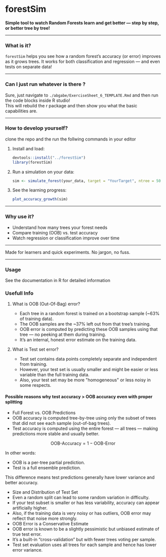 # forestSim

**Simple tool to watch Random Forests learn and get better — step by step, or better tree by tree!**

---

### What is it?

`forestSim` helps you see how a random forest’s accuracy (or error) improves as it grows trees. It works for both classification and regression — and even tests on separate data!

---

### Can I just run whatever is there ?

Sure, just navigate to `./abgabe/ExerciseSheet_6_TEMPLATE.Rmd` and then run the code blocks inside R studio!  
This will rebuild the r package and then show you what the basic capabilities are.


---

### How to develop yourself?

clone the repo and the run the follwing commands in your editor

1. Install and load:

    ```r
    devtools::install("../forestSim")
    library(forestSim)
    ```

2. Run a simulation on your data:

    ```r
    sim <- simulate_forest(your_data, target = "YourTarget", ntree = 50, test = your_test_data)
    ```

3. See the learning progress:

    ```r
    plot_accuracy_growth(sim)
    ```

---

### Why use it?

- Understand how many trees your forest needs  
- Compare training (OOB) vs. test accuracy  
- Watch regression or classification improve over time  

---

Made for learners and quick experiments. No jargon, no fuss.

---

### Usage

See the documentation in R for detailed information

### Usefull Info

1. What is OOB (Out-Of-Bag) error?

   * Each tree in a random forest is trained on a bootstrap sample (~63% of training data).
   * The OOB samples are the ~37% left out from that tree’s training.
   * OOB error is computed by predicting these OOB samples using that tree — no peeking at them during training.
   * It’s an internal, honest error estimate on the training data.

2. What is Test set error?

   * Test set contains data points completely separate and independent from training.
   * However, your test set is usually smaller and might be easier or less variable than the full training data.
   * Also, your test set may be more "homogeneous" or less noisy in some respects.

#### Possible reasons why test accuracy > OOB accuracy even with proper splitting

* Full Forest vs. OOB Predictions
* OOB accuracy is computed tree-by-tree using only the subset of trees that did not see each sample (out-of-bag trees).
* Test accuracy is computed using the entire forest — all trees — making predictions more stable and usually better.

$$
\text{OOB-Accuracy} = 1 - \text{OOB-Error}
$$

In other words:

* OOB is a per-tree partial prediction.
* Test is a full ensemble prediction.

This difference means test predictions generally have lower variance and better accuracy.

* Size and Distribution of Test Set
* Even a random split can lead to some random variation in difficulty.
* If your test subset is smaller or has less variability, accuracy can appear artificially higher.
* Also, if the training data is very noisy or has outliers, OOB error may reflect that noise more strongly.
* OOB Error is a Conservative Estimate
* OOB error is known to be a slightly pessimistic but unbiased estimate of true test error.
* It’s a built-in “cross-validation” but with fewer trees voting per sample.
* Test set evaluation uses all trees for each sample and hence has lower error variance.
